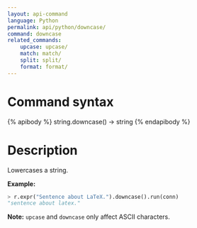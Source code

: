 ```yaml
---
layout: api-command
language: Python
permalink: api/python/downcase/
command: downcase
related_commands:
    upcase: upcase/
    match: match/
    split: split/
    format: format/
---
```


# Command syntax #

{% apibody %}
string.downcase() &rarr; string
{% endapibody %}

# Description #

Lowercases a string.

__Example:__

```py
> r.expr("Sentence about LaTeX.").downcase().run(conn)
"sentence about latex."
```

__Note:__ `upcase` and `downcase` only affect ASCII characters.
